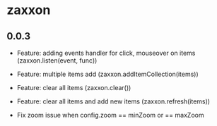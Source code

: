 zaxxon
======

## 0.0.3
- Feature: adding events handler for click, mouseover on items (zaxxon.listen(event, func))
- Feature: multiple items add (zaxxon.addItemCollection(items))
- Feature: clear all items (zaxxon.clear())
- Feature: clear all items and add new items (zaxxon.refresh(items))

- Fix zoom issue when config.zoom == minZoom or == maxZoom
